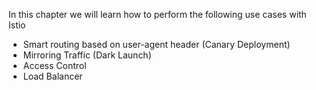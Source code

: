 In this chapter we will learn how to perform the following use cases with Istio

- Smart routing based on user-agent header (Canary Deployment)
- Mirroring Traffic (Dark Launch)
- Access Control
- Load Balancer
